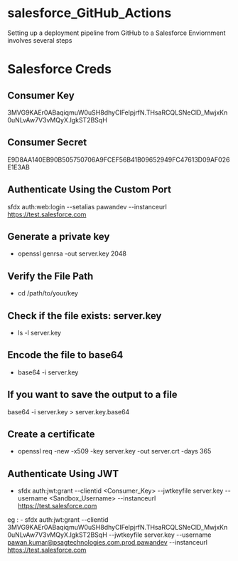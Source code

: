 # salesforce_GitHub_Actions

Setting up a deployment pipeline from GitHub to a Salesforce Enviornment involves several steps

# Salesforce Creds

## Consumer Key

3MVG9KAEr0ABaqiqmuW0uSH8dhyCIFelpjrfN.THsaRCQLSNeClD_MwjxKn0uNLvAw7V3vMQyX.IgkST2BSqH

## Consumer Secret

E9D8AA140EB90B505750706A9FCEF56B41B09652949FC47613D09AF026E1E3AB

## Authenticate Using the Custom Port

sfdx auth:web:login --setalias pawandev --instanceurl https://test.salesforce.com

## Generate a private key

- openssl genrsa -out server.key 2048

## Verify the File Path

- cd /path/to/your/key

## Check if the file exists: server.key

- ls -l server.key

## Encode the file to base64

- base64 -i server.key

## If you want to save the output to a file

base64 -i server.key > server.key.base64

## Create a certificate

- openssl req -new -x509 -key server.key -out server.crt -days 365

## Authenticate Using JWT

- sfdx auth:jwt:grant --clientid <Consumer_Key> --jwtkeyfile server.key --username <Sandbox_Username> --instanceurl https://test.salesforce.com

eg : - sfdx auth:jwt:grant --clientid 3MVG9KAEr0ABaqiqmuW0uSH8dhyCIFelpjrfN.THsaRCQLSNeClD_MwjxKn0uNLvAw7V3vMQyX.IgkST2BSqH --jwtkeyfile server.key --username pawan.kumar@psagtechnologies.com.prod.pawandev --instanceurl https://test.salesforce.com
